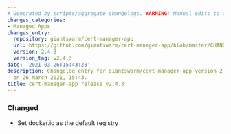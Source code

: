 ```yaml
---
# Generated by scripts/aggregate-changelogs. WARNING: Manual edits to this files will be overwritten.
changes_categories:
- Managed Apps
changes_entry:
  repository: giantswarm/cert-manager-app
  url: https://github.com/giantswarm/cert-manager-app/blob/master/CHANGELOG.md#243---2021-03-26
  version: 2.4.3
  version_tag: v2.4.3
date: '2021-03-26T15:43:28'
description: Changelog entry for giantswarm/cert-manager-app version 2.4.3, published
  on 26 March 2021, 15:43.
title: cert-manager-app release v2.4.3
---
```


### Changed
- Set docker.io as the default registry
